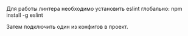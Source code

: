 Для работы линтера необходимо установить eslint глобально:
npm install -g eslint

Затем подключить один из конфигов в проект.